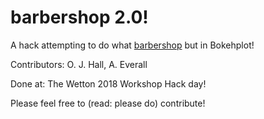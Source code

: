 # barbershop 2.0!
A hack attempting to do what [barbershop](https://github.com/ojhall94/barbershop) but in Bokehplot!

Contributors: O. J. Hall, A. Everall

Done at: The Wetton 2018 Workshop Hack day!

Please feel free to (read: please do) contribute!
